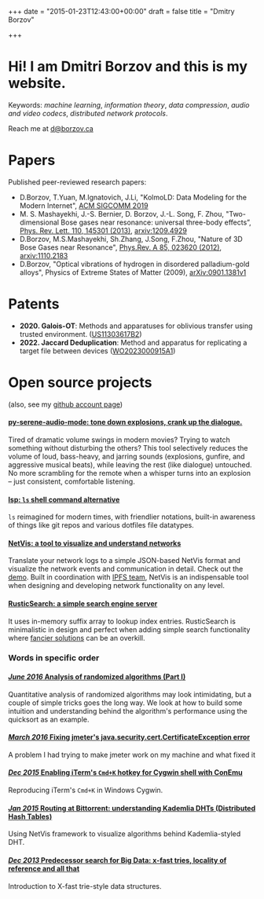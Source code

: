 +++
date = "2015-01-23T12:43:00+00:00"
draft = false
title = "Dmitry Borzov"

+++
# Hi! I am Dmitri Borzov and this is my website.


Keywords: *machine learning*, *information theory*, *data compression*, *audio and video codecs*, *distributed network protocols*.

Reach me at d@borzov.ca



# Papers
Published peer-reviewed research papers:

- D.Borzov, T.Yuan, M.Ignatovich, J.Li, "KolmoLD: Data Modeling for the Modern Internet", [ACM SIGCOMM 2019](https://dl.acm.org/doi/10.1145/3341558.3342198)
- M. S. Mashayekhi, J.-S. Bernier, D. Borzov, J.-L. Song, F. Zhou, "Two-dimensional Bose gases near resonance: universal three-body effects”, [Phys. Rev. Lett. 110, 145301 (2013)](http://prl.aps.org/abstract/PRL/v110/i14/e145301), [arxiv:1209.4929](http://arxiv.org/abs/1209.4929)
- D.Borzov, M.S.Mashayekhi, Sh.Zhang, J.Song, F.Zhou, "Nature of 3D Bose Gases near Resonance", [Phys.Rev. A 85, 023620 (2012)](http://pra.aps.org/abstract/PRA/v85/i2/e023620), [arxiv:1110.2183](http://arxiv.org/abs/1110.2183)
- D.Borzov, "Optical vibrations of hydrogen in disordered palladium-gold alloys", Physics of Extreme States of Matter (2009), [arXiv:0901.1381v1](http://arxiv.org/abs/0901.1381)

# Patents
- **2020. Galois-OT**: Methods and apparatuses for oblivious transfer using trusted environment. ([US11303617B2](https://patents.google.com/patent/US11303617B2))
- **2022. Jaccard Deduplication**: Method and apparatus for replicating a target file between devices ([WO2023000915A1](https://patents.google.com/patent/WO2023000915A1))


# Open source projects

(also, see my [github account page](https://github.com/dborzov))


#### [**py-serene-audio-mode**: tone down explosions, crank up the dialogue.](https://github.com/dborzov/py-serene-audio-mode)

Tired of dramatic volume swings in modern movies? Trying to watch something without disturbing the others? This tool selectively reduces the volume of loud, bass-heavy, and jarring sounds (explosions, gunfire, and aggressive musical beats), while leaving the rest (like dialogue) untouched. No more scrambling for the remote when a whisper turns into an explosion – just consistent, comfortable listening. 


#### [**lsp**: `ls` shell command alternative](https://github.com/dborzov/lsp)

`ls`  reimagined for modern times, with friendlier notations, built-in awareness of things like git repos and various dotfiles file datatypes.  

#### [**NetVis**: a tool to visualize and understand networks](https://github.com/dborzov/netvis)

 Translate your network logs to a simple JSON-based NetVis format and visualize the network events and communication in detail. Check out the [demo](http://www.borzov.ca/netvis/). Built in coordination with [IPFS team](http://ipfs.io/), NetVis is an indispensable tool when designing and developing network functionality on any level.

#### [**RusticSearch**: a simple search engine server](https://github.com/dborzov/rusticsearch)

 It uses in-memory suffix array to lookup index entries. RusticSearch is minimalistic in design and perfect when adding simple search functionality where [fancier solutions](http://www.elasticsearch.org/) can be an overkill.

### Words in specific order


#### [*June 2016* Analysis of randomized algorithms (Part I)](/posts/quicksort/)

Quantitative analysis of randomized algorithms may look intimidating, but a couple of simple tricks goes the long way. We look at how to build some intuition and understanding behind the algorithm's performance using the quicksort as an example.

#### [*March 2016* Fixing jmeter's java.security.cert.CertificateException error](/posts/jmeter)

A problem I had trying to make jmeter work on my machine and what fixed it

#### [*Dec 2015* Enabling iTerm's `Cmd+K` hotkey for Cygwin shell with ConEmu](/posts/cls4cygwin/)

Reproducing iTerm's `Cmd+K` in Windows Cygwin.

#### [*Jan 2015* Routing at Bittorrent: understanding Kademlia DHTs (Distributed Hash Tables)](/posts/kademlia/)

Using NetVis framework to visualize algorithms behind Kademlia-styled DHT.


#### [*Dec 2013* Predecessor search for Big Data: x-fast tries, locality of reference and all that](/posts/xfast/)

Introduction to X-fast trie-style data structures.


